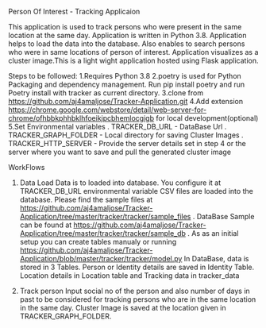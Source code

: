 Person Of Interest - Tracking Applicaion

This application is used to track persons who were present in the same location at the same day. Application is written in Python 3.8.
Application helps to load the data into the database. Also enables to search persons who were in same locations of person of interest.
Application visualizes as a cluster image.This is a light wight application hosted using Flask application.

Steps to be followed:
 1.Requires Python 3.8
 2.poetry is used for Python Packaging and dependency management. Run pip install poetry and run Poetry install with tracker as current directory.
 3.clone from https://github.com/aj4amaljose/Tracker-Application.git
 4.Add extension https://chrome.google.com/webstore/detail/web-server-for-chrome/ofhbbkphhbklhfoeikjpcbhemlocgigb  for local development(optional)
 5.Set Environmental variables 
   . TRACKER_DB_URL - DataBase Url
   . TRACKER_GRAPH_FOLDER - Local directory for saving Cluster Images
   . TRACKER_HTTP_SERVER - Provide the server details set in step 4 or the server where you want to save and pull the generated cluster image

WorkFlows

1. Data Load
   Data is to loaded into database. You configure it at TRACKER_DB_URL environmental variable
   CSV files are loaded into the database. Please find the sample files at https://github.com/aj4amaljose/Tracker-Application/tree/master/tracker/tracker/sample_files .
   DataBase Sample can be found at https://github.com/aj4amaljose/Tracker-Application/tree/master/tracker/tracker/sample_db .
   As as an initial setup you can create tables manualy or running https://github.com/aj4amaljose/Tracker-Application/blob/master/tracker/tracker/model.py
   In DataBase, data is stored in 3 Tables. Person or Identity details are saved in Identity Table. Location details in Location table and Tracking data in tracker_data
   
2. Track person
   Input social no of the person and also number of days in past to be considered for tracking persons who are in the same location in the same day.
   Cluster Image is saved at the location given in TRACKER_GRAPH_FOLDER.

